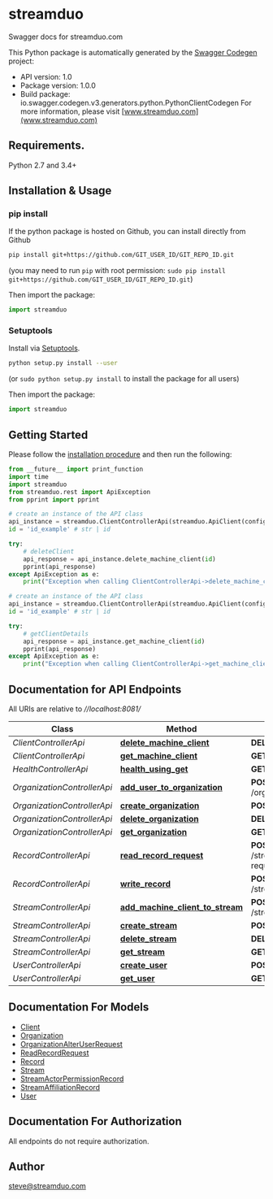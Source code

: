 # streamduo
Swagger docs for streamduo.com

This Python package is automatically generated by the [Swagger Codegen](https://github.com/swagger-api/swagger-codegen) project:

- API version: 1.0
- Package version: 1.0.0
- Build package: io.swagger.codegen.v3.generators.python.PythonClientCodegen
For more information, please visit [www.streamduo.com](www.streamduo.com)

## Requirements.

Python 2.7 and 3.4+

## Installation & Usage
### pip install

If the python package is hosted on Github, you can install directly from Github

```sh
pip install git+https://github.com/GIT_USER_ID/GIT_REPO_ID.git
```
(you may need to run `pip` with root permission: `sudo pip install git+https://github.com/GIT_USER_ID/GIT_REPO_ID.git`)

Then import the package:
```python
import streamduo 
```

### Setuptools

Install via [Setuptools](http://pypi.python.org/pypi/setuptools).

```sh
python setup.py install --user
```
(or `sudo python setup.py install` to install the package for all users)

Then import the package:
```python
import streamduo
```

## Getting Started

Please follow the [installation procedure](#installation--usage) and then run the following:

```python
from __future__ import print_function
import time
import streamduo
from streamduo.rest import ApiException
from pprint import pprint

# create an instance of the API class
api_instance = streamduo.ClientControllerApi(streamduo.ApiClient(configuration))
id = 'id_example' # str | id

try:
    # deleteClient
    api_response = api_instance.delete_machine_client(id)
    pprint(api_response)
except ApiException as e:
    print("Exception when calling ClientControllerApi->delete_machine_client: %s\n" % e)

# create an instance of the API class
api_instance = streamduo.ClientControllerApi(streamduo.ApiClient(configuration))
id = 'id_example' # str | id

try:
    # getClientDetails
    api_response = api_instance.get_machine_client(id)
    pprint(api_response)
except ApiException as e:
    print("Exception when calling ClientControllerApi->get_machine_client: %s\n" % e)
```

## Documentation for API Endpoints

All URIs are relative to *//localhost:8081/*

Class | Method | HTTP request | Description
------------ | ------------- | ------------- | -------------
*ClientControllerApi* | [**delete_machine_client**](docs/ClientControllerApi.md#delete_machine_client) | **DELETE** /client/{id} | deleteClient
*ClientControllerApi* | [**get_machine_client**](docs/ClientControllerApi.md#get_machine_client) | **GET** /client/{id} | getClientDetails
*HealthControllerApi* | [**health_using_get**](docs/HealthControllerApi.md#health_using_get) | **GET** /health | health
*OrganizationControllerApi* | [**add_user_to_organization**](docs/OrganizationControllerApi.md#add_user_to_organization) | **POST** /organization/{id}/update | addUser
*OrganizationControllerApi* | [**create_organization**](docs/OrganizationControllerApi.md#create_organization) | **POST** /organization | createOrganization
*OrganizationControllerApi* | [**delete_organization**](docs/OrganizationControllerApi.md#delete_organization) | **DELETE** /organization/{id} | deleteOrganization
*OrganizationControllerApi* | [**get_organization**](docs/OrganizationControllerApi.md#get_organization) | **GET** /organization/{id} | getOrganization
*RecordControllerApi* | [**read_record_request**](docs/RecordControllerApi.md#read_record_request) | **POST** /stream/{streamId}/record-request | getrecords
*RecordControllerApi* | [**write_record**](docs/RecordControllerApi.md#write_record) | **POST** /stream/{streamId}/record/ | writeRecord
*StreamControllerApi* | [**add_machine_client_to_stream**](docs/StreamControllerApi.md#add_machine_client_to_stream) | **POST** /stream/{id}/add/client/new | addNewClient
*StreamControllerApi* | [**create_stream**](docs/StreamControllerApi.md#create_stream) | **POST** /stream | createStream
*StreamControllerApi* | [**delete_stream**](docs/StreamControllerApi.md#delete_stream) | **DELETE** /stream/{id} | deleteStream
*StreamControllerApi* | [**get_stream**](docs/StreamControllerApi.md#get_stream) | **GET** /stream/{id} | getStream
*UserControllerApi* | [**create_user**](docs/UserControllerApi.md#create_user) | **POST** /user | createUser
*UserControllerApi* | [**get_user**](docs/UserControllerApi.md#get_user) | **GET** /user | getUser

## Documentation For Models

 - [Client](docs/Client.md)
 - [Organization](docs/Organization.md)
 - [OrganizationAlterUserRequest](docs/OrganizationAlterUserRequest.md)
 - [ReadRecordRequest](docs/ReadRecordRequest.md)
 - [Record](docs/Record.md)
 - [Stream](docs/Stream.md)
 - [StreamActorPermissionRecord](docs/StreamActorPermissionRecord.md)
 - [StreamAffiliationRecord](docs/StreamAffiliationRecord.md)
 - [User](docs/User.md)

## Documentation For Authorization

 All endpoints do not require authorization.


## Author

steve@streamduo.com
